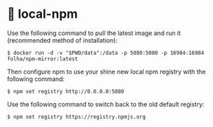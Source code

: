 # 🐳 local-npm

Use the following command to pull the latest image and run it (recommended method of installation):

	$ docker run -d -v "$PWD/data":/data -p 5080:5080 -p 16984:16984 folha/npm-mirror:latest

Then configure npm to use your shine new local npm registry with the following command:

	$ npm set registry http://0.0.0.0:5080

Use the following command to switch back to the old default registry:

	$ npm set registry https://registry.npmjs.org
